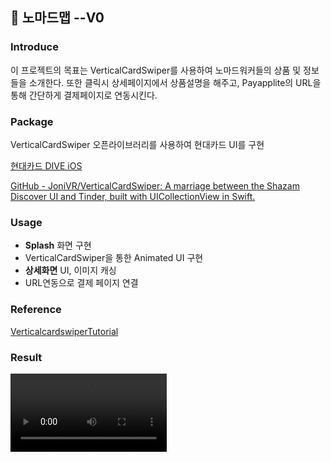 📇 노마드맵 --V0
---

### Introduce

이 프로젝트의 목표는 VerticalCardSwiper를 사용하여 노마드워커들의 상품 및 정보들을 소개한다.
또한 클릭시 상세페이지에서 상품설명을 해주고, Payapplite의 URL을 통해 간단하게 결제페이지로 연동시킨다.


### Package

VerticalCardSwiper 오픈라이브러리를 사용하여 현대카드 UI를 구현

[현대카드 DIVE iOS](https://www.youtube.com/watch?v=B8-cTdaUuRQ)

[GitHub - JoniVR/VerticalCardSwiper: A marriage between the Shazam Discover UI and Tinder, built with UICollectionView in Swift.](https://github.com/JoniVR/VerticalCardSwiper)


### Usage

- **Splash** 화면 구현
- VerticalCardSwiper을 통한 Animated UI 구현
- **상세화면** UI, 이미지 캐싱
- URL연동으로 결제 페이지 연결


### Reference

[VerticalcardswiperTutorial](https://github.com/hyun99999/VerticalcardswiperTutorial-iOS)


### Result

<video src ="https://github.com/DainoJung/Nomadmap--V0/assets/117745618/a417effb-f680-427a-9d41-453981990398" width="250">



